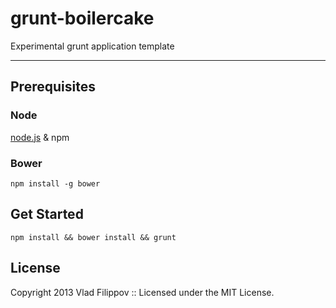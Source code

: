 # grunt-boilercake

Experimental grunt application template

* * * 
## Prerequisites

### Node
[node.js](http://nodejs.org/download/) & npm

### Bower
```
npm install -g bower
```


## Get Started

```
npm install && bower install && grunt
```


## License
Copyright 2013 Vlad Filippov :: Licensed under the MIT License.
